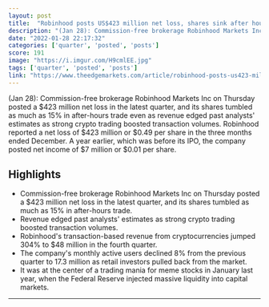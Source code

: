 ```yaml
---
layout: post
title:  "Robinhood posts US$423 million net loss, shares sink after hours"
description: "(Jan 28): Commission-free brokerage Robinhood Markets Inc on Thursday posted a $423 million net loss in the latest quarter, and its shares tumbled as much as 15% in after-hours trade even as revenue edged past analysts' estimates as strong crypto trading boosted transaction volumes. Robinhood reported a net loss of $423 million or $0.49 per share in the three months ended December. A year earlier, which was before its IPO, the company posted net income of $7 million or $0.01 per share."
date: "2022-01-28 22:17:32"
categories: ['quarter', 'posted', 'posts']
score: 191
image: "https://i.imgur.com/H9cmlEE.jpg"
tags: ['quarter', 'posted', 'posts']
link: "https://www.theedgemarkets.com/article/robinhood-posts-us423-million-net-loss-shares-sink-after-hours"
---
```


(Jan 28): Commission-free brokerage Robinhood Markets Inc on Thursday posted a $423 million net loss in the latest quarter, and its shares tumbled as much as 15% in after-hours trade even as revenue edged past analysts' estimates as strong crypto trading boosted transaction volumes. Robinhood reported a net loss of $423 million or $0.49 per share in the three months ended December. A year earlier, which was before its IPO, the company posted net income of $7 million or $0.01 per share.

## Highlights

- Commission-free brokerage Robinhood Markets Inc on Thursday posted a $423 million net loss in the latest quarter, and its shares tumbled as much as 15% in after-hours trade.
- Revenue edged past analysts' estimates as strong crypto trading boosted transaction volumes.
- Robinhood's transaction-based revenue from cryptocurrencies jumped 304% to $48 million in the fourth quarter.
- The company's monthly active users declined 8% from the previous quarter to 17.3 million as retail investors pulled back from the market.
- It was at the center of a trading mania for meme stocks in January last year, when the Federal Reserve injected massive liquidity into capital markets.

---
